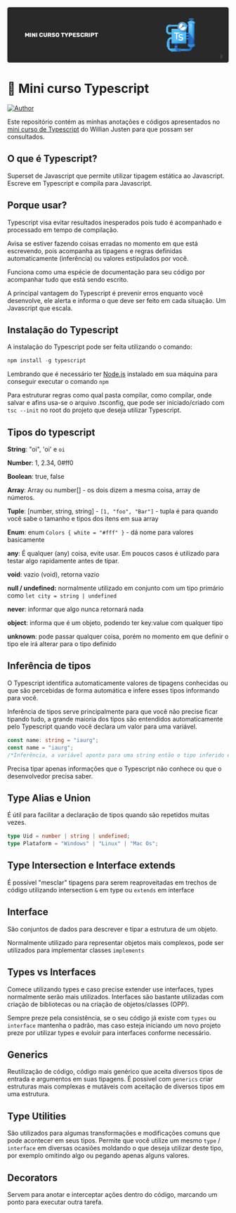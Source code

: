 <img alt="Mini Curso Typescript - iaurg" src="./header-estudo-ts-iaurg.png" />

# 📮 Mini curso Typescript

[![Author](https://img.shields.io/badge/author-iaurg-1d5cb2?style=flat-square)](https://github.com/iaurg)

Este repositório contém as minhas anotações e códigos apresentados no [mini curso de Typescript](📮) do Willian Justen para que possam ser consultados.

## O que é Typescript?

Superset de Javascript que permite utilizar tipagem estática ao Javascript. Escreve em Typescript e compila para Javascript.

## Porque usar?

Typescript visa evitar resultados inesperados pois tudo é acompanhado e processado em tempo de compilação.

Avisa se estiver fazendo coisas erradas no momento em que está escrevendo, pois acompanha as tipagens e regras definidas automaticamente (inferência) ou valores estipulados por você.

Funciona como uma espécie de documentação para seu código por acompanhar tudo que está sendo escrito.

A principal vantagem do Typescript é prevenir erros enquanto você desenvolve, ele alerta e informa o que deve ser feito em cada situação. Um Javascript que escala.

## Instalação do Typescript

A instalação do Typescript pode ser feita utilizando o comando:

```js
npm install -g typescript
```

Lembrando que é necessário ter [Node.js](https://nodejs.org/en/) instalado em sua máquina para conseguir executar o comando `npm`

Para estruturar regras como qual pasta compilar, como compilar, onde salvar e afins usa-se o arquivo .tsconfig, que pode ser iniciado/criado com `tsc --init` no root do projeto que deseja utilizar Typescript.

## Tipos do typescript

**String**: "oi", 'oi' e `oi`

**Number**: 1, 2.34, 0#ff0

**Boolean**: true, false

**Array**: Array<number> ou number[] - os dois dizem a mesma coisa, array de números.

**Tuple**: [number, string, string] - `[1, "foo", "Bar"]` - tupla é para quando você sabe o tamanho e tipos dos itens em sua array

**Enum**: enum `Colors { white = "#fff" }` - dá nome para valores basicamente

**any**: É qualquer (any) coisa, evite usar. Em poucos casos é utilizado para testar algo rapidamente antes de tipar.

**void**: vazio (void), retorna vazio

**null / undefined:** normalmente utilizado em conjunto com um tipo primário como `let city = string | undefined`

**never**: informar que algo nunca retornará nada

**object**: informa que é um objeto, podendo ter key:value com qualquer tipo

**unknown**: pode passar qualquer coisa, porém no momento em que definir o tipo ele irá alterar para o tipo definido

## Inferência de tipos

O Typescript identifica automaticamente valores de tipagens conhecidas ou que são percebidas de forma automática e infere esses tipos informando para você.

Inferência de tipos serve principalmente para que você não precise ficar tipando tudo, a grande maioria dos tipos são entendidos automaticamente pelo Typescript quando você declara um valor para uma variável.

```ts
const name: string = "iaurg";
const name = "iaurg";
/*Inferência, a variável aponta para uma string então o tipo inferido é string*/
```

Precisa tipar apenas informações que o Typescript não conhece ou que o desenvolvedor precisa saber.

## Type Alias e Union

É útil para facilitar a declaração de tipos quando são repetidos muitas vezes.

```ts
type Uid = number | string | undefined;
type Plataform = "Windows" | "Linux" | "Mac Os";
```

## Type Intersection e Interface extends

É possível "mesclar" tipagens para serem reaproveitadas em trechos de código utilizando intersection `&` em type ou `extends` em interface

## Interface

São conjuntos de dados para descrever e tipar a estrutura de um objeto.

Normalmente utilizado para representar objetos mais complexos, pode ser utilizados para implementar classes `implements`

## Types vs Interfaces

Comece utilizando types e caso precise extender use interfaces, types normalmente serão mais utilizados. Interfaces são bastante utilizadas com criação de bibliotecas ou na criação de objetos/classes (OPP).

Sempre preze pela consistência, se o seu código já existe com `types` ou `interface` mantenha o padrão, mas caso esteja iniciando um novo projeto preze por utilizar types e evoluir para interfaces conforme necessário.

## Generics

Reutilização de código, código mais genérico que aceita diversos tipos de entrada e argumentos em suas tipagens. É possivel com `generics` criar estruturas mais complexas e mutáveis com aceitação de diversos tipos em uma estrutura.

## Type Utilities

São utilizados para algumas transformações e modificações comuns que pode acontecer em seus tipos. Permite que você utilize um mesmo `type` / `interface` em diversas ocasiões moldando o que deseja utilizar deste tipo, por exemplo omitindo algo ou pegando apenas alguns valores.

## Decorators

Servem para anotar e interceptar ações dentro do código, marcando um ponto para executar outra tarefa.
